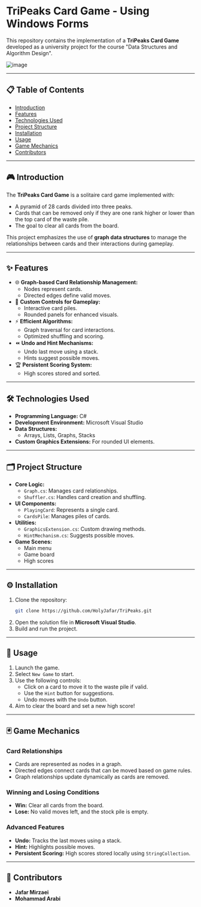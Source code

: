 # TriPeaks Card Game - Using Windows Forms

This repository contains the implementation of a **TriPeaks Card Game** developed as a university project for the course "Data Structures and Algorithm Design".

![image](https://github.com/user-attachments/assets/5974acd8-0301-47cf-ad16-bd98c1f22435)

---

## 📋 Table of Contents

- [Introduction](#introduction)
- [Features](#features)
- [Technologies Used](#technologies-used)
- [Project Structure](#project-structure)
- [Installation](#installation)
- [Usage](#usage)
- [Game Mechanics](#game-mechanics)
- [Contributors](#contributors)

---

## 🎮 Introduction

The **TriPeaks Card Game** is a solitaire card game implemented with:

- A pyramid of 28 cards divided into three peaks.
- Cards that can be removed only if they are one rank higher or lower than the top card of the waste pile.
- The goal to clear all cards from the board.

This project emphasizes the use of **graph data structures** to manage the relationships between cards and their interactions during gameplay.

---

## ✨ Features

- 🌐 **Graph-based Card Relationship Management:**
  - Nodes represent cards.
  - Directed edges define valid moves.
- 🎨 **Custom Controls for Gameplay:**
  - Interactive card piles.
  - Rounded panels for enhanced visuals.
- ⚡ **Efficient Algorithms:**
  - Graph traversal for card interactions.
  - Optimized shuffling and scoring.
- ⏪ **Undo and Hint Mechanisms:**
  - Undo last move using a stack.
  - Hints suggest possible moves.
- 🏆 **Persistent Scoring System:**
  - High scores stored and sorted.

---

## 🛠️ Technologies Used

- **Programming Language:** C#
- **Development Environment:** Microsoft Visual Studio
- **Data Structures:**
  - Arrays, Lists, Graphs, Stacks
- **Custom Graphics Extensions:** For rounded UI elements.

---

## 🗂️ Project Structure

- **Core Logic:**
  - `Graph.cs`: Manages card relationships.
  - `Shuffler.cs`: Handles card creation and shuffling.
- **UI Components:**
  - `PlayingCard`: Represents a single card.
  - `CardsPile`: Manages piles of cards.
- **Utilities:**
  - `GraphicsExtension.cs`: Custom drawing methods.
  - `HintMechanism.cs`: Suggests possible moves.
- **Game Scenes:**
  - Main menu
  - Game board
  - High scores

---

## ⚙️ Installation

1. Clone the repository:
   ```bash
   git clone https://github.com/HolyJafar/TriPeaks.git
   ```
2. Open the solution file in **Microsoft Visual Studio**.
3. Build and run the project.

---

## 🚀 Usage

1. Launch the game.
2. Select `New Game` to start.
3. Use the following controls:
   - Click on a card to move it to the waste pile if valid.
   - Use the `Hint` button for suggestions.
   - Undo moves with the `Undo` button.
4. Aim to clear the board and set a new high score!

---

## 🃏 Game Mechanics

### Card Relationships

- Cards are represented as nodes in a graph.
- Directed edges connect cards that can be moved based on game rules.
- Graph relationships update dynamically as cards are removed.

### Winning and Losing Conditions

- **Win:** Clear all cards from the board.
- **Lose:** No valid moves left, and the stock pile is empty.

### Advanced Features

- **Undo:** Tracks the last moves using a stack.
- **Hint:** Highlights possible moves.
- **Persistent Scoring:** High scores stored locally using `StringCollection`.

---

## 👥 Contributors

- **Jafar Mirzaei**
- **Mohammad Arabi**
